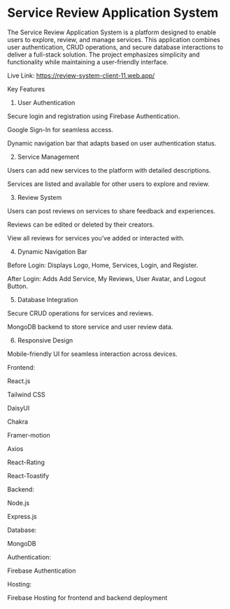 # Service Review Application System
The Service Review Application System is a platform designed to enable users to explore, review, and manage services. This application combines user authentication, CRUD operations, and secure database interactions to deliver a full-stack solution. The project emphasizes simplicity and functionality while maintaining a user-friendly interface.

Live Link: https://review-system-client-11.web.app/

Key Features

1. User Authentication

Secure login and registration using Firebase Authentication.

Google Sign-In for seamless access.

Dynamic navigation bar that adapts based on user authentication status.

2. Service Management

Users can add new services to the platform with detailed descriptions.

Services are listed and available for other users to explore and review.

3. Review System

Users can post reviews on services to share feedback and experiences.

Reviews can be edited or deleted by their creators.

View all reviews for services you’ve added or interacted with.

4. Dynamic Navigation Bar

Before Login: Displays Logo, Home, Services, Login, and Register.

After Login: Adds Add Service, My Reviews, User Avatar, and Logout Button.

5. Database Integration

Secure CRUD operations for services and reviews.

MongoDB backend to store service and user review data.

6. Responsive Design

Mobile-friendly UI for seamless interaction across devices.


Frontend:

React.js

Tailwind CSS 

DaisyUI

Chakra

Framer-motion

Axios

React-Rating

React-Toastify

Backend:

Node.js

Express.js

Database:

MongoDB

Authentication:

Firebase Authentication

Hosting:

Firebase Hosting for frontend and backend deployment
